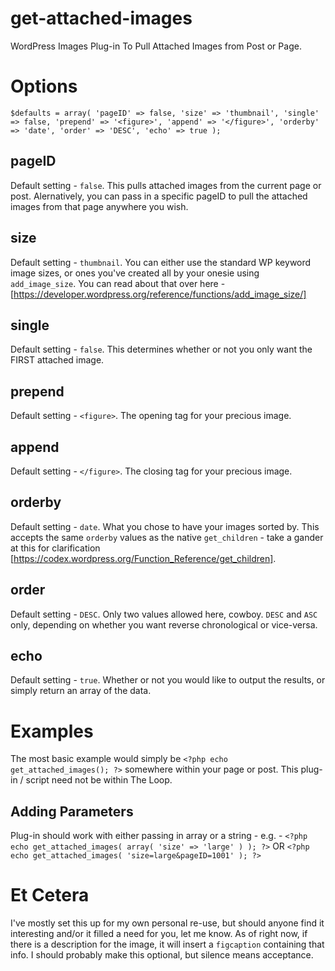 # get-attached-images
WordPress Images Plug-in To Pull Attached Images from Post or Page.

# Options
`
$defaults = array(
		'pageID' => false,
		'size' => 'thumbnail',
		'single' => false,
		'prepend' => '<figure>',
		'append' => '</figure>',
		'orderby' => 'date',
		'order' => 'DESC',
		'echo' => true
);
`

## pageID
Default setting - `false`. This pulls attached images from the current page or post. Alernatively, you can pass in a specific pageID to pull the attached images from that page anywhere you wish.

## size
Default setting - `thumbnail`. You can either use the standard WP keyword image sizes, or ones you've created all by your onesie using `add_image_size`. You can read about that over here - [https://developer.wordpress.org/reference/functions/add_image_size/]

## single
Default setting - `false`. This determines whether or not you only want the FIRST attached image.

## prepend
Default setting - `<figure>`. The opening tag for your precious image.
	
## append
Default setting - `</figure>`. The closing tag for your precious image.

## orderby
Default setting - `date`. What you chose to have your images sorted by. This accepts the same `orderby` values as the native `get_children` - take a gander at this for clarification [https://codex.wordpress.org/Function_Reference/get_children].

## order
Default setting - `DESC`. Only two values allowed here, cowboy. `DESC` and `ASC` only, depending on whether you want reverse chronological or vice-versa.

## echo
Default setting - `true`. Whether or not you would like to output the results, or simply return an array of the data.

# Examples
The most basic example would simply be `<?php echo get_attached_images(); ?>` somewhere within your page or post. This plug-in / script need not be within The Loop.

## Adding Parameters
Plug-in should work with either passing in array or a string - e.g. - `<?php echo get_attached_images( array( 'size' => 'large' ) ); ?>` OR `<?php echo get_attached_images( 'size=large&pageID=1001' ); ?>`

# Et Cetera
I've mostly set this up for my own personal re-use, but should anyone find it interesting and/or it filled a need for you, let me know. As of right now, if there is a description for the image, it will insert a `figcaption` containing that info. I should probably make this optional, but silence means acceptance.
